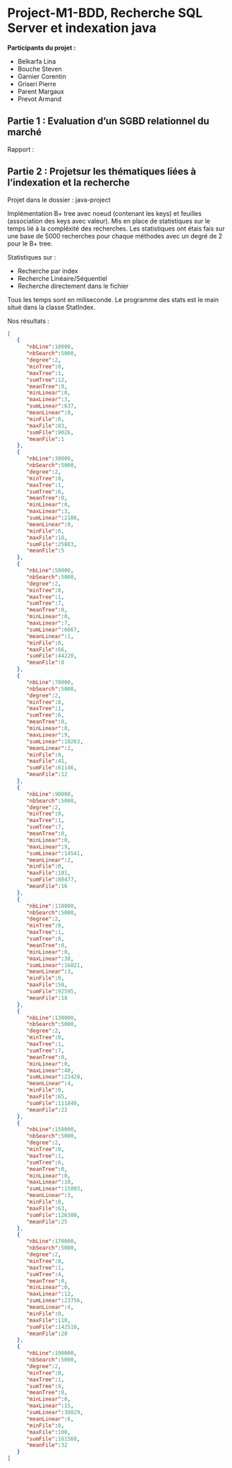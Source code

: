 # Project-M1-BDD, Recherche SQL Server et indexation java

**Participants du projet :**

- Belkarfa Lina
- Bouche Steven
- Garnier Corentin
- Griseri Pierre
- Parent Margaux
- Prevot Armand

## Partie 1 : Evaluation d’un SGBD relationnel du marché

Rapport : 

## Partie 2 : Projetsur  les  thématiques  liées  à l’indexation et la recherche

Projet dans le dossier : java-project

Implémentation B+ tree avec noeud (contenant les keys) et feuilles (association des keys avec valeur).
Mis en place de statistiques sur le temps lié à la compléxité des recherches. Les statistiques ont étais fais sur une base de 5000 recherches pour chaque méthodes avec un degré de 2 pour le B+ tree. 

Statistiques sur :

- Recherche par index
- Recherche Linéaire/Séquentiel
- Recherche directement dans le fichier 

Tous les temps sont en miliseconde. Le programme des stats est le main situé dans la classe StatIndex. 

Nos résultats :

```json
[
   {
      "nbLine":10000,
      "nbSearch":5000,
      "degree":2,
      "minTree":0,
      "maxTree":1,
      "sumTree":12,
      "meanTree":0,
      "minLinear":0,
      "maxLinear":3,
      "sumLinear":637,
      "meanLinear":0,
      "minFile":0,
      "maxFile":83,
      "sumFile":9026,
      "meanFile":1
   },
   {
      "nbLine":30000,
      "nbSearch":5000,
      "degree":2,
      "minTree":0,
      "maxTree":1,
      "sumTree":6,
      "meanTree":0,
      "minLinear":0,
      "maxLinear":3,
      "sumLinear":2186,
      "meanLinear":0,
      "minFile":0,
      "maxFile":18,
      "sumFile":25883,
      "meanFile":5
   },
   {
      "nbLine":50000,
      "nbSearch":5000,
      "degree":2,
      "minTree":0,
      "maxTree":1,
      "sumTree":7,
      "meanTree":0,
      "minLinear":0,
      "maxLinear":7,
      "sumLinear":6667,
      "meanLinear":1,
      "minFile":0,
      "maxFile":66,
      "sumFile":44220,
      "meanFile":8
   },
   {
      "nbLine":70000,
      "nbSearch":5000,
      "degree":2,
      "minTree":0,
      "maxTree":1,
      "sumTree":6,
      "meanTree":0,
      "minLinear":0,
      "maxLinear":9,
      "sumLinear":10263,
      "meanLinear":2,
      "minFile":0,
      "maxFile":41,
      "sumFile":61146,
      "meanFile":12
   },
   {
      "nbLine":90000,
      "nbSearch":5000,
      "degree":2,
      "minTree":0,
      "maxTree":1,
      "sumTree":7,
      "meanTree":0,
      "minLinear":0,
      "maxLinear":9,
      "sumLinear":14541,
      "meanLinear":2,
      "minFile":0,
      "maxFile":101,
      "sumFile":80477,
      "meanFile":16
   },
   {
      "nbLine":110000,
      "nbSearch":5000,
      "degree":2,
      "minTree":0,
      "maxTree":1,
      "sumTree":8,
      "meanTree":0,
      "minLinear":0,
      "maxLinear":38,
      "sumLinear":16821,
      "meanLinear":3,
      "minFile":0,
      "maxFile":50,
      "sumFile":92595,
      "meanFile":18
   },
   {
      "nbLine":130000,
      "nbSearch":5000,
      "degree":2,
      "minTree":0,
      "maxTree":1,
      "sumTree":7,
      "meanTree":0,
      "minLinear":0,
      "maxLinear":40,
      "sumLinear":21420,
      "meanLinear":4,
      "minFile":0,
      "maxFile":65,
      "sumFile":111840,
      "meanFile":22
   },
   {
      "nbLine":150000,
      "nbSearch":5000,
      "degree":2,
      "minTree":0,
      "maxTree":1,
      "sumTree":6,
      "meanTree":0,
      "minLinear":0,
      "maxLinear":10,
      "sumLinear":15803,
      "meanLinear":3,
      "minFile":0,
      "maxFile":63,
      "sumFile":126300,
      "meanFile":25
   },
   {
      "nbLine":170000,
      "nbSearch":5000,
      "degree":2,
      "minTree":0,
      "maxTree":1,
      "sumTree":4,
      "meanTree":0,
      "minLinear":0,
      "maxLinear":12,
      "sumLinear":23756,
      "meanLinear":4,
      "minFile":0,
      "maxFile":110,
      "sumFile":142510,
      "meanFile":28
   },
   {
      "nbLine":190000,
      "nbSearch":5000,
      "degree":2,
      "minTree":0,
      "maxTree":1,
      "sumTree":9,
      "meanTree":0,
      "minLinear":0,
      "maxLinear":15,
      "sumLinear":30829,
      "meanLinear":6,
      "minFile":0,
      "maxFile":100,
      "sumFile":161568,
      "meanFile":32
   }
]
```
